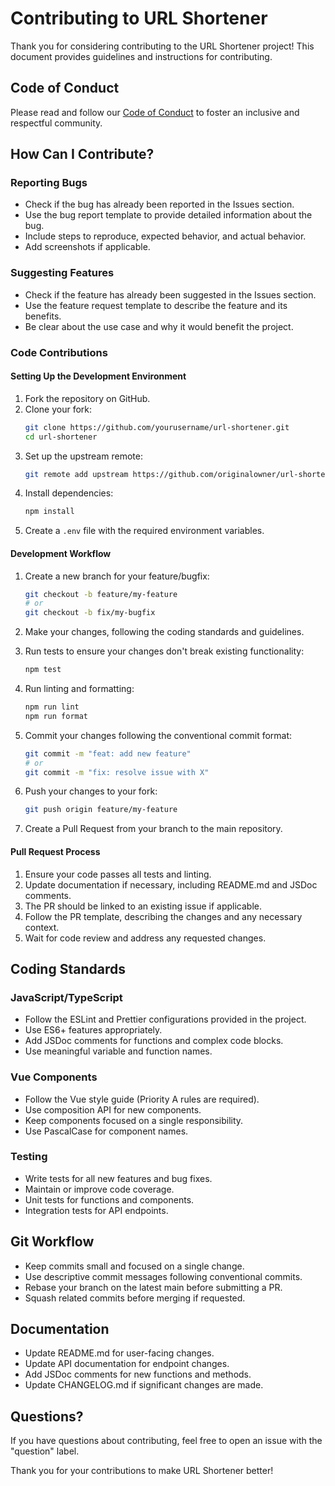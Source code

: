 # Contributing to URL Shortener

Thank you for considering contributing to the URL Shortener project! This document provides guidelines and instructions for contributing.

## Code of Conduct

Please read and follow our [Code of Conduct](CODE_OF_CONDUCT.md) to foster an inclusive and respectful community.

## How Can I Contribute?

### Reporting Bugs

- Check if the bug has already been reported in the Issues section.
- Use the bug report template to provide detailed information about the bug.
- Include steps to reproduce, expected behavior, and actual behavior.
- Add screenshots if applicable.

### Suggesting Features

- Check if the feature has already been suggested in the Issues section.
- Use the feature request template to describe the feature and its benefits.
- Be clear about the use case and why it would benefit the project.

### Code Contributions

#### Setting Up the Development Environment

1. Fork the repository on GitHub.
2. Clone your fork:
   ```bash
   git clone https://github.com/yourusername/url-shortener.git
   cd url-shortener
   ```
3. Set up the upstream remote:
   ```bash
   git remote add upstream https://github.com/originalowner/url-shortener.git
   ```
4. Install dependencies:
   ```bash
   npm install
   ```
5. Create a `.env` file with the required environment variables.

#### Development Workflow

1. Create a new branch for your feature/bugfix:
   ```bash
   git checkout -b feature/my-feature
   # or
   git checkout -b fix/my-bugfix
   ```

2. Make your changes, following the coding standards and guidelines.

3. Run tests to ensure your changes don't break existing functionality:
   ```bash
   npm test
   ```

4. Run linting and formatting:
   ```bash
   npm run lint
   npm run format
   ```

5. Commit your changes following the conventional commit format:
   ```bash
   git commit -m "feat: add new feature"
   # or
   git commit -m "fix: resolve issue with X"
   ```

6. Push your changes to your fork:
   ```bash
   git push origin feature/my-feature
   ```

7. Create a Pull Request from your branch to the main repository.

#### Pull Request Process

1. Ensure your code passes all tests and linting.
2. Update documentation if necessary, including README.md and JSDoc comments.
3. The PR should be linked to an existing issue if applicable.
4. Follow the PR template, describing the changes and any necessary context.
5. Wait for code review and address any requested changes.

## Coding Standards

### JavaScript/TypeScript

- Follow the ESLint and Prettier configurations provided in the project.
- Use ES6+ features appropriately.
- Add JSDoc comments for functions and complex code blocks.
- Use meaningful variable and function names.

### Vue Components

- Follow the Vue style guide (Priority A rules are required).
- Use composition API for new components.
- Keep components focused on a single responsibility.
- Use PascalCase for component names.

### Testing

- Write tests for all new features and bug fixes.
- Maintain or improve code coverage.
- Unit tests for functions and components.
- Integration tests for API endpoints.

## Git Workflow

- Keep commits small and focused on a single change.
- Use descriptive commit messages following conventional commits.
- Rebase your branch on the latest main before submitting a PR.
- Squash related commits before merging if requested.

## Documentation

- Update README.md for user-facing changes.
- Update API documentation for endpoint changes.
- Add JSDoc comments for new functions and methods.
- Update CHANGELOG.md if significant changes are made.

## Questions?

If you have questions about contributing, feel free to open an issue with the "question" label.

Thank you for your contributions to make URL Shortener better!